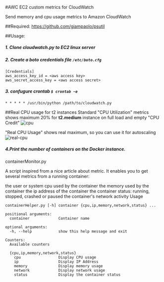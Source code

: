 #AWC EC2 custom metrics for CloudWatch

Send memory and cpu usage metrics to Amazon CloudWatch

##Required:
https://github.com/giampaolo/psutil

##Usage:
##### 1. Clone cloudwatch.py to EC2 linux server

##### 2. Create a boto credentials file `/etc/boto.cfg`
```
[Credentials]
aws_access_key_id = <aws access key>
aws_secret_access_key = <aws access secret>
```
##### 3. confugure crontab `$ crontab -e`
```
* * * * * /usr/bin/python /path/to/cloudwatch.py
```

##Real CPU usage for t2 instances
Standard "CPU Utilization" metrics shows maximum 20% for **t2.medium** instance on full load and empty "CPU Credit"
![cpu](https://cloud.githubusercontent.com/assets/11991783/7495397/f2a3bd14-f40d-11e4-9440-cdd3a9f41636.png)

"Real CPU Usage" shows real maximum, so you can use it for autoscaling
![real-cpu](https://cloud.githubusercontent.com/assets/11991783/7495399/f4d3f5b8-f40d-11e4-9f5a-e2d09f0d1a53.png)

##### 4.Print the number of containers on the Docker instance.

containerMonitor.py

A script inspired from a nice article about metric. It enables you to get several metrics from a running container:

the user or system cpu used by the container
the memory used by the container
the ip address of the container
the container status: running, stopped, crashed or paused
the container's network activity
Usage
```
containerHelper.py [-h] container {cpu,ip,memory,network,status} ...

positional arguments:
  container             Container name

optional arguments:
  -h, --help            show this help message and exit

Counters:
  Available counters

  {cpu,ip,memory,network,status}
    cpu                 Display CPU usage
    ip                  Display IP Address
    memory              Display memory usage
    network             Display network usage
    status              Display the container status
```
